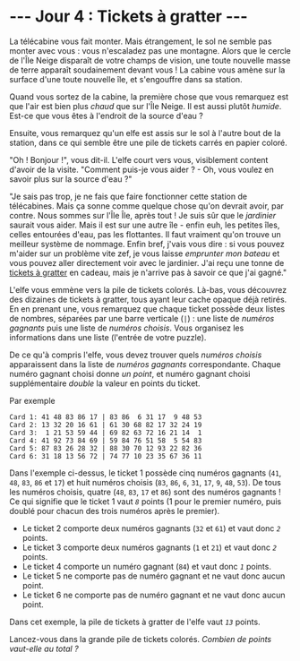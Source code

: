 # --- Jour 4 : Tickets à gratter ---

La télécabine vous fait monter. Mais étrangement, le sol ne semble pas monter avec vous : vous n'escaladez pas une montagne. Alors que le cercle de l'Île Neige disparaît de votre champs de vision, une toute nouvelle masse de terre apparaît soudainement devant vous ! La cabine vous amène sur la surface d'une toute nouvelle île, et s'engouffre dans sa station.

Quand vous sortez de la cabine, la première chose que vous remarquez est que l'air est bien plus *chaud* que sur l'Île Neige. Il est aussi plutôt *humide*. Est-ce que vous êtes à l'endroit de la source d'eau ?

Ensuite, vous remarquez qu'un elfe est assis sur le sol à l'autre bout de la station, dans ce qui semble être une pile de tickets carrés en papier coloré.

"Oh ! Bonjour !", vous dit-il. L'elfe court vers vous, visiblement content d'avoir de la visite. "Comment puis-je vous aider ? - Oh, vous voulez en savoir plus sur la source d'eau ?"

"Je sais pas trop, je ne fais que faire fonctionner cette station de télécabines. Mais ça sonne comme quelque chose qu'on devrait avoir, par contre. Nous sommes sur l'Île Île, après tout ! Je suis sûr que le *jardinier* saurait vous aider. Mais il est sur une autre île - enfin euh, les petites îles, celles entourées d'eau, pas les flottantes. Il faut vraiment qu'on trouve un meilleur système de nommage. Enfin bref, j'vais vous dire : si vous pouvez m'aider sur un problème vite zef, je vous laisse *emprunter mon bateau* et vous pouvez aller directement voir avec le jardinier. J'ai reçu une tonne de [tickets à gratter](https://fr.wikipedia.org/wiki/Jeu_de_grattage) en cadeau, mais je n'arrive pas à savoir ce que j'ai gagné."

L'elfe vous emmène vers la pile de tickets colorés. Là-bas, vous découvrez des dizaines de tickets à gratter, tous ayant leur cache opaque déjà retirés. En en prenant une, vous remarquez que chaque ticket possède deux listes de nombres, séparées par une barre verticale (`|`) : une liste de *numéros gagnants* puis une liste de *numéros choisis*. Vous organisez les informations dans une liste (l'entrée de votre puzzle).

De ce qu'à compris l'elfe, vous devez trouver quels *numéros choisis* apparaissent dans la liste de *numéros gagnants* correspondante. Chaque numéro gagnant choisi donne *un point*, et numéro gagnant choisi supplémentaire *double* la valeur en points du ticket.

Par exemple

```aoc-scratchcards
Card 1: 41 48 83 86 17 | 83 86  6 31 17  9 48 53
Card 2: 13 32 20 16 61 | 61 30 68 82 17 32 24 19
Card 3:  1 21 53 59 44 | 69 82 63 72 16 21 14  1
Card 4: 41 92 73 84 69 | 59 84 76 51 58  5 54 83
Card 5: 87 83 26 28 32 | 88 30 70 12 93 22 82 36
Card 6: 31 18 13 56 72 | 74 77 10 23 35 67 36 11
```

Dans l'exemple ci-dessus, le ticket 1 possède cinq numéros gagnants (`41`, `48`, `83`, `86` et `17`) et huit numéros choisis (`83`, `86`, `6`, `31`, `17`, `9`, `48`, `53`). De tous les numéros choisis, quatre (`48`, `83`, `17` et `86`) sont des numéros gagnants ! Ce qui signifie que le ticket 1 vaut *`8`* points (1 pour le premier numéro, puis doublé pour chacun des trois numéros après le premier).

- Le ticket 2 comporte deux numéros gagnants (`32` et `61`) et vaut donc *`2`* points.
- Le ticket 3 comporte deux numéros gagnants (`1` et `21`) et vaut donc *`2`* points.
- Le ticket 4 comporte un numéro gagnant (`84`) et vaut donc *`1`* points.
- Le ticket 5 ne comporte pas de numéro gagnant et ne vaut donc aucun point.
- Le ticket 6 ne comporte pas de numéro gagnant et ne vaut donc aucun point.

Dans cet exemple, la pile de tickets à gratter de l'elfe vaut *`13`* points.

Lancez-vous dans la grande pile de tickets colorés. *Combien de points vaut-elle au total ?*
